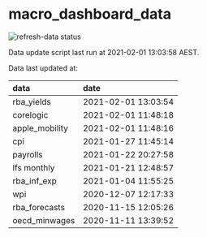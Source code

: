 
<!-- README.md is generated from README.Rmd. Please edit that file -->

# macro\_dashboard\_data

<!-- badges: start -->

![refresh-data
status](https://github.com/MattCowgill/macro_dashboard_data/workflows/refresh-data/badge.svg)

<!-- badges: end -->

Data update script last run at 2021-02-01 13:03:58 AEST.

Data last updated at:

| data            | date                |
| :-------------- | :------------------ |
| rba\_yields     | 2021-02-01 13:03:54 |
| corelogic       | 2021-02-01 11:48:18 |
| apple\_mobility | 2021-02-01 11:48:16 |
| cpi             | 2021-01-27 11:45:14 |
| payrolls        | 2021-01-22 20:27:58 |
| lfs monthly     | 2021-01-21 12:48:57 |
| rba\_inf\_exp   | 2021-01-04 11:55:25 |
| wpi             | 2020-12-07 12:17:33 |
| rba\_forecasts  | 2020-11-15 12:05:26 |
| oecd\_minwages  | 2020-11-11 13:39:52 |
